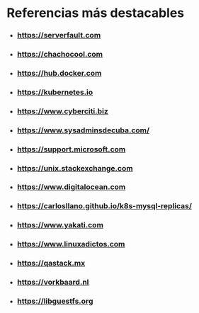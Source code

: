 # Referencias más destacables

- ### https://serverfault.com
- ### https://chachocool.com
- ### https://hub.docker.com
- ### https://kubernetes.io
- ### https://www.cyberciti.biz
- ### https://www.sysadminsdecuba.com/
- ### https://support.microsoft.com
- ### https://unix.stackexchange.com
- ### https://www.digitalocean.com
- ### https://carlosllano.github.io/k8s-mysql-replicas/
- ### https://www.yakati.com
- ### https://www.linuxadictos.com
- ### https://qastack.mx
- ### https://vorkbaard.nl
- ### https://libguestfs.org